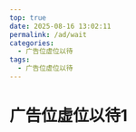 ```yaml
---
top: true
date: 2025-08-16 13:02:11
permalink: /ad/wait
categories:
  - 广告位虚位以待
tags:
  - 广告位虚位以待
---
```


# 广告位虚位以待1
